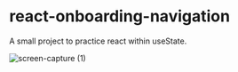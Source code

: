 # react-onboarding-navigation
A small project to practice react within useState.

![screen-capture (1)](https://user-images.githubusercontent.com/71520936/211175627-718dff6f-1058-4726-bc8c-e4eb8ef418d8.gif)
